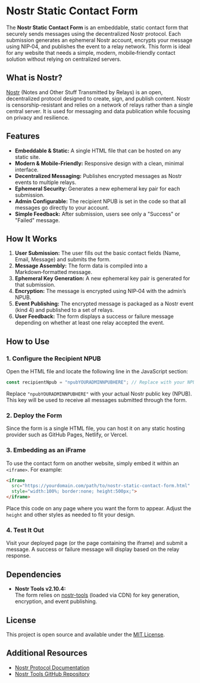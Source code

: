 # Nostr Static Contact Form

The **Nostr Static Contact Form** is an embeddable, static contact form that securely sends messages using the decentralized Nostr protocol. Each submission generates an ephemeral Nostr account, encrypts your message using NIP‑04, and publishes the event to a relay network. This form is ideal for any website that needs a simple, modern, mobile‑friendly contact solution without relying on centralized servers.

## What is Nostr?

[Nostr](https://github.com/nostr-protocol/nostr) (Notes and Other Stuff Transmitted by Relays) is an open, decentralized protocol designed to create, sign, and publish content. Nostr is censorship-resistant and relies on a network of relays rather than a single central server. It is used for messaging and data publication while focusing on privacy and resilience.

## Features

- **Embeddable & Static:** A single HTML file that can be hosted on any static site.
- **Modern & Mobile-Friendly:** Responsive design with a clean, minimal interface.
- **Decentralized Messaging:** Publishes encrypted messages as Nostr events to multiple relays.
- **Ephemeral Security:** Generates a new ephemeral key pair for each submission.
- **Admin Configurable:** The recipient NPUB is set in the code so that all messages go directly to your account.
- **Simple Feedback:** After submission, users see only a "Success" or "Failed" message.

## How It Works

1. **User Submission:** The user fills out the basic contact fields (Name, Email, Message) and submits the form.
2. **Message Assembly:** The form data is compiled into a Markdown‑formatted message.
3. **Ephemeral Key Generation:** A new ephemeral key pair is generated for that submission.
4. **Encryption:** The message is encrypted using NIP‑04 with the admin’s NPUB.
5. **Event Publishing:** The encrypted message is packaged as a Nostr event (kind 4) and published to a set of relays.
6. **User Feedback:** The form displays a success or failure message depending on whether at least one relay accepted the event.

## How to Use

### 1. Configure the Recipient NPUB

Open the HTML file and locate the following line in the JavaScript section:

```js
const recipientNpub = "npubYOURADMINNPUBHERE"; // Replace with your NPUB
```

Replace `"npubYOURADMINNPUBHERE"` with your actual Nostr public key (NPUB). This key will be used to receive all messages submitted through the form.

### 2. Deploy the Form

Since the form is a single HTML file, you can host it on any static hosting provider such as GitHub Pages, Netlify, or Vercel.

### 3. Embedding as an iFrame

To use the contact form on another website, simply embed it within an `<iframe>`. For example:

```html
<iframe 
  src="https://yourdomain.com/path/to/nostr-static-contact-form.html" 
  style="width:100%; border:none; height:500px;">
</iframe>
```

Place this code on any page where you want the form to appear. Adjust the `height` and other styles as needed to fit your design.

### 4. Test It Out

Visit your deployed page (or the page containing the iframe) and submit a message. A success or failure message will display based on the relay response.

## Dependencies

- **Nostr Tools v2.10.4:**  
  The form relies on [nostr-tools](https://github.com/fiatjaf/nostr-tools) (loaded via CDN) for key generation, encryption, and event publishing.

## License

This project is open source and available under the [MIT License](LICENSE).

## Additional Resources

- [Nostr Protocol Documentation](https://github.com/nostr-protocol/nostr)
- [Nostr Tools GitHub Repository](https://github.com/fiatjaf/nostr-tools)
```